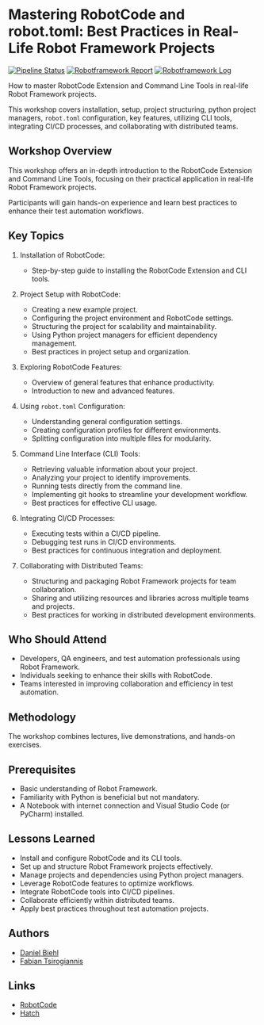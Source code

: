 # Mastering RobotCode and robot.toml: Best Practices in Real-Life Robot Framework Projects

[![Pipeline Status](https://github.com/febb0e/rbcn25-mastering-robotcode/actions/workflows/run_tests.yml/badge.svg)](https://github.com/febb0e/rbcn25-mastering-robotcode/actions/workflows/run_tests.yml)
[![Robotframework Report](https://img.shields.io/badge/Robotframework%20Report-00C0B5)](https://febb0e.github.io/rbcn25-mastering-robotcode/public/reports/report.html)
[![Robotframework Log](https://img.shields.io/badge/Robotframework%20Log-00C0B5)](https://febb0e.github.io/rbcn25-mastering-robotcode/public/reports/log.html)

How to master RobotCode Extension and Command Line Tools in real-life Robot Framework projects.

This workshop covers installation, setup, project structuring, python project managers, `robot.toml` configuration, key features, utilizing CLI tools, integrating CI/CD processes, and collaborating with distributed teams.

## Workshop Overview

This workshop offers an in-depth introduction to the RobotCode Extension and Command Line Tools, focusing on their practical application in real-life Robot Framework projects.

Participants will gain hands-on experience and learn best practices to enhance their test automation workflows.

## Key Topics

1. Installation of RobotCode:
   - Step-by-step guide to installing the RobotCode Extension and CLI tools.

2. Project Setup with RobotCode:
   - Creating a new example project.
   - Configuring the project environment and RobotCode settings.
   - Structuring the project for scalability and maintainability.
   - Using Python project managers for efficient dependency management.
   - Best practices in project setup and organization.

3. Exploring RobotCode Features:
   - Overview of general features that enhance productivity.
   - Introduction to new and advanced features.

4. Using `robot.toml` Configuration:
   - Understanding general configuration settings.
   - Creating configuration profiles for different environments.
   - Splitting configuration into multiple files for modularity.

5. Command Line Interface (CLI) Tools:
   - Retrieving valuable information about your project.
   - Analyzing your project to identify improvements.
   - Running tests directly from the command line.
   - Implementing git hooks to streamline your development workflow.
   - Best practices for effective CLI usage.

6. Integrating CI/CD Processes:
   - Executing tests within a CI/CD pipeline.
   - Debugging test runs in CI/CD environments.
   - Best practices for continuous integration and deployment.

7. Collaborating with Distributed Teams:
   - Structuring and packaging Robot Framework projects for team collaboration.
   - Sharing and utilizing resources and libraries across multiple teams and projects.
   - Best practices for working in distributed development environments.

## Who Should Attend

- Developers, QA engineers, and test automation professionals using Robot Framework.
- Individuals seeking to enhance their skills with RobotCode.
- Teams interested in improving collaboration and efficiency in test automation.

## Methodology

The workshop combines lectures, live demonstrations, and hands-on exercises. 

## Prerequisites

- Basic understanding of Robot Framework.
- Familiarity with Python is beneficial but not mandatory.
- A Notebook with internet connection and Visual Studio Code (or PyCharm) installed.

## Lessons Learned

- Install and configure RobotCode and its CLI tools.
- Set up and structure Robot Framework projects effectively.
- Manage projects and dependencies using Python project managers.
- Leverage RobotCode features to optimize workflows.
- Integrate RobotCode tools into CI/CD pipelines.
- Collaborate efficiently within distributed teams.
- Apply best practices throughout test automation projects.

## Authors

- [Daniel Biehl](https://github.com/d-biehl)
- [Fabian Tsirogiannis](https://github.com/febb0e)

## Links

- [RobotCode](https://github.com/robotcodedev/robotcode)
- [Hatch](https://hatch.pypa.io/latest/)
